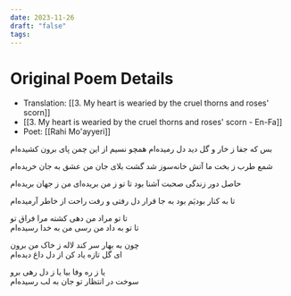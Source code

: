 ```yaml
---
date: 2023-11-26
draft: "false"
tags:
---
```

# Original Poem Details
- Translation: [[3. My heart is wearied by the cruel thorns and roses' scorn]]
- [[3. My heart is wearied by the cruel thorns and roses' scorn - En-Fa]]
- Poet:  [[Rahi Mo'ayyeri]]


بس که جفا ز خار و گل دید دل رمیده‌ام
همچو نسیم از این چمن پای برون کشیده‌ام

شمع طرب ز بخت ما آتش خانه‌سوز شد
گشت بلای جان من عشق به جان خریده‌ام

حاصل دور زندگی صحبت آشنا بود
تا تو ز من بریده‌ای من ز جهان بریده‌ام

تا به کنار بودیَم بود به جا قرار دل
رفتی و رفت راحت از خاطر آرمیده‌ام

تا تو مراد من دهی کشته مرا فراق تو  
تا تو به داد من رسی من به خدا رسیده‌ام

چون به بهار سر کند لاله ز خاک من برون  
ای گل تازه یاد کن از دل داغ دیده‌ام

یا ز ره وفا بیا یا ز دل رهی برو  
سوخت در انتظار تو جان به لب رسیده‌ام

